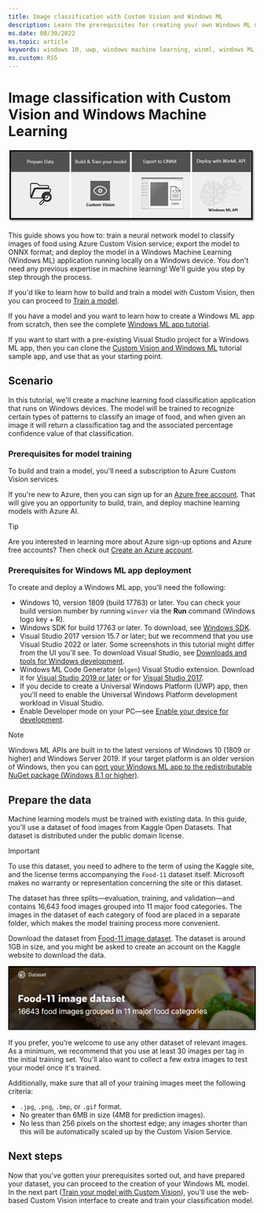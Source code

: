 ```yaml
---
title: Image classification with Custom Vision and Windows ML
description: Learn the prerequisites for creating your own Windows ML model and image classification app.
ms.date: 08/30/2022
ms.topic: article
keywords: windows 10, uwp, windows machine learning, winml, windows ML, tutorials
ms.custom: RS5
---
```


# Image classification with Custom Vision and Windows Machine Learning

![Image classification flow](../../images/tutorials/image-classification-flow.png)

This guide shows you how to: train a neural network model to classify images of food using Azure Custom Vision service; export the model to ONNX format; and deploy the model in a Windows Machine Learning (Windows ML) application running locally on a Windows device. You don't need any previous expertise in machine learning! We'll guide you step by step through the process. 

If you'd like to learn how to build and train a model with Custom Vision, then you can proceed to [Train a model](image-classification-train-model.md).

If you have a model and you want to learn how to create a Windows ML app from scratch, then see the complete [Windows ML app tutorial](image-classification-deploy-model.md). 

If you want to start with a pre-existing Visual Studio project for a Windows ML app, then you can clone the [Custom Vision and Windows ML](https://github.com/microsoft/Windows-Machine-Learning/tree/master/Samples/Tutorial%20Samples/Custom%20Vision%20and%20Windows%20ML) tutorial sample app, and use that as your starting point.

## Scenario

In this tutorial, we'll create a machine learning food classification application that runs on Windows devices. The model will be trained to recognize certain types of patterns to classify an image of food, and when given an image it will return a classification tag and the associated percentage confidence value of that classification.

### Prerequisites for model training

To build and train a model, you'll need a subscription to Azure Custom Vision services.

If you're new to Azure, then you can sign up for an [Azure free account](https://azure.microsoft.com/pricing/free-services/). That will give you an opportunity to build, train, and deploy machine learning models with Azure AI.

> [!TIP]
> Are you interested in learning more about Azure sign-up options and Azure free accounts? Then check out [Create an Azure account](/training/modules/create-an-azure-account/).

### Prerequisites for Windows ML app deployment

To create and deploy a Windows ML app, you'll need the following:

* Windows 10, version 1809 (build 17763) or later. You can check your build version number by running `winver` via the **Run** command (Windows logo key + R).
* Windows SDK for build 17763 or later. To download, see [Windows SDK](https://developer.microsoft.com/windows/downloads/windows-sdk/).
* Visual Studio 2017 version 15.7 or later; but we recommend that you use Visual Studio 2022 or later. Some screenshots in this tutorial might differ from the UI you'll see. To download Visual Studio, see [Downloads and tools for Windows development](https://developer.microsoft.com/windows/downloads/).
* Windows ML Code Generator (`mlgen`) Visual Studio extension. Download it for [Visual Studio 2019 or later](https://marketplace.visualstudio.com/items?itemName=WinML.mlgenv2) or for [Visual Studio 2017](https://marketplace.visualstudio.com/items?itemName=WinML.mlgen).
* If you decide to create a Universal Windows Platform (UWP) app, then you'll need to enable the Universal Windows Platform development workload in Visual Studio.
* Enable Developer mode on your PC&mdash;see [Enable your device for development](/windows/apps/get-started/enable-your-device-for-development).

> [!NOTE]
> Windows ML APIs are built in to the latest versions of Windows 10 (1809 or higher) and Windows Server 2019. If your target platform is an older version of Windows, then you can [port your Windows ML app to the redistributable NuGet package (Windows 8.1 or higher)](../port-app-to-nuget.md). 

## Prepare the data

Machine learning models must be trained with existing data. In this guide, you'll use a dataset of food images from Kaggle Open Datasets. That dataset is distributed under the public domain license.

> [!IMPORTANT]
> To use this dataset, you need to adhere to the term of using the Kaggle site, and the license terms accompanying the `Food-11` dataset itself. Microsoft makes no warranty or representation concerning the site or this dataset.

The dataset has three splits&mdash;evaluation, training, and validation&mdash;and contains 16,643 food images grouped into 11 major food categories. The images in the dataset of each category of food are placed in a separate folder, which makes the model training process more convenient.

Download the dataset from [Food-11 image dataset](https://www.kaggle.com/trolukovich/food11-image-dataset). The dataset is around 1GB in size, and you might be asked to create an account on the Kaggle website to download the data.

![Food image datasaet](../../images/tutorials/food-image-dataset.png)

If you prefer, you're welcome to use any other dataset of relevant images. As a minimum, we recommend that you use at least 30 images per tag in the initial training set. You'll also want to collect a few extra images to test your model once it's trained.

Additionally, make sure that all of your training images meet the following criteria:

*	`.jpg`, `.png`, `.bmp`, or `.gif` format.
*	No greater than 6MB in size (4MB for prediction images).
*	No less than 256 pixels on the shortest edge; any images shorter than this will be automatically scaled up by the Custom Vision Service.

## Next steps

Now that you've gotten your prerequisites sorted out, and have prepared your dataset, you can proceed to the creation of your Windows ML model. In the next part ([Train your model with Custom Vision](image-classification-train-model.md)), you'll use the web-based Custom Vision interface to create and train your classification model.
